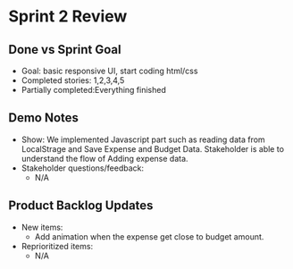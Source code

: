 # Sprint 2 Review

## Done vs Sprint Goal
- Goal: basic responsive UI, start coding html/css
- Completed stories: 1,2,3,4,5
- Partially completed:Everything finished

## Demo Notes
- Show: 
 We implemented Javascript part such as reading data from LocalStrage and Save Expense and Budget Data.
 Stakeholder is able to understand the flow of Adding expense data.
- Stakeholder questions/feedback:
  - N/A

## Product Backlog Updates
- New items:
  - Add animation when the expense get close to budget amount.
- Reprioritized items:
  - N/A
